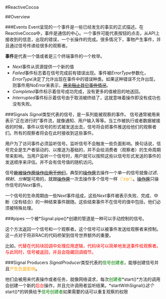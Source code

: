 
#ReactiveCocoa

##Overview

###Events
Event呈现的一个事件是一些已经发生的事实的正式描述。在ReactiveCocoa中，事件是通信的中心。一个事件可能代表按钮的点击，从API上接收到的信息，出现的错误，一个长操作的完成。很多情况下，事物产生事件，并且通过信号传递给很多的观察者。

**事件**是代表一个值或者是三个终端事件的一个枚举。

* *Next*事件从资源提供一个新的值
* *Failed*事件标志着在信号完成前有错误出现。事件被*ErrorType*参数化，*ErrorType*决定了允许出现在事件中的错误种类。如果这种错误不允许出现，则事件用*NoError*来表示，~~<u>用来阻止其它事件情况</u>~~。
* *Completed*事件标示着信号成功完成，没有更多的值被目的地送回。
* *Interrupted*事件标示着信号由于取消被终结了，这就意味着操作即没有成功也没有失败。

###Signals
*Signal*类型代表的信号，是一系列能被观察的事件。
信号通常被用来表示“正在进行的”事件流，就像通知、用户输入等等。当工作被执行或者数据被接收的时候，事件以信号的形式被发送出去，信号将会把事件推送给他们的观察者们。所有的观察者将会在此时接收到这些事件。

用户为了访问事件必须监听信号。监听信号不会触发一些负面影响。换句话说，信号完全是生产者驱动的、以推送为基础的，并不会给消费者（观察者）的生命周期带来影响。当用户监听一个信号时，用户就可以按照这些以信号形式发送的事件的发送顺序来评估。并不会有信号值的随机访问。

信号~~<u>能被操作原操作应用于他们</u>~~，典型的~~<u>操作原</u>~~去操作一个单一的信号就像*过滤*、*映射*、*分解*是可用的，就跟~~<u>操作原</u>~~一次去操作多个信号一样<font color=orange>（'zip'）</font>。~~<u>操作原</u>~~只操作信号的*Next*事件。

一个信号的生命周期由一些*Next*事件组成，这些*Next*事件被表示失败、完成、中断（没有结合）的一种结束事件跟随。这些结束事件不在信号的值中包括，他们必须被特殊处理。

###pipes
一个被*Signal.pipe()*创建的管道是一种可以手动控制的信号。

这个方法返回一个信号和一个观察者。这个信号可以被事件发送给观察者来控制。这一点对于将非RAC的代码桥架到信号世界额外的重要。

比如，<font color=red>代替在代码块回调中处理应用逻辑，代码块可以简单地发送事件给观察者。与此同时，信号被返回，并且会隐藏回调细节。</font>

###Signal Producers
*SignalProducer*类型代表的<font color=green>信号创建者</font>，能够创建信号并且<font color=orange>产生负面影响</font>。

他们会被用来代表操作或者任务，就像网络请求，每次<font color=green>创建者</font>*start()*方法的调用会创建一个新的<font color=red>后台</font>操作，并且允许调用者监听结果。*startWithSignal()*这个*start()*的转换给予<font color=green>信号创建者</font>如果需要的话可以重复观察的权限